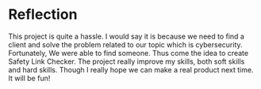 # Reflection

This project is quite a hassle.
I would say it is because we need to find a client and solve the problem related to our topic which is cybersecurity.
Fortunately, We were able to find someone.
Thus come the idea to create Safety Link Checker.
The project really improve my skills, both soft skills and hard skills.
Though I really hope we can make a real product next time.
It will be fun!
